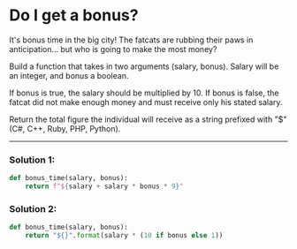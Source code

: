 # Do I get a bonus?

It's bonus time in the big city! The fatcats are rubbing their paws in anticipation... but who is going to make the most money?

Build a function that takes in two arguments (salary, bonus). Salary will be an integer, and bonus a boolean.

If bonus is true, the salary should be multiplied by 10. If bonus is false, the fatcat did not make enough money and must receive only his stated salary.

Return the total figure the individual will receive as a string prefixed with "$" (C#, C++, Ruby, PHP, Python).

---

### Solution 1:

```python
def bonus_time(salary, bonus):
    return f"${salary + salary * bonus * 9}"
```

### Solution 2:

```python
def bonus_time(salary, bonus):
    return "${}".format(salary * (10 if bonus else 1))
```

